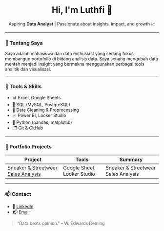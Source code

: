 <h1 align="center">Hi, I'm Luthfi 👋</h1>

<p align="center">
  Aspiring <strong>Data Analyst</strong> | Passionate about insights, impact, and growth 📈
</p>

---

### 💼 Tentang Saya
Saya adalah mahasiswa dan data enthusiast yang sedang fokus membangun portofolio di bidang analisis data. Saya senang mengubah data mentah menjadi insight yang bermakna menggunakan berbagai tools analitik dan visualisasi.

---

### 🧰 Tools & Skills
- 📊 Excel, Google Sheets
- 📌 SQL (MySQL, PostgreSQL)
- 🧹 Data Cleaning & Preprocessing
- 📈 Power BI, Looker Studio
- 🐍 Python (pandas, matplotlib)
- 🗂️ Git & GitHub

---

### 📁 Portfolio Projects

| Project | Tools | Summary |
|--------|-------|---------|
| [Sneaker & Streetwear Sales Analysis](https://github.com/luthfisaputra/Sneaker-Streetwear-Sales-Analysis-) | Google Sheet, Looker Studio | Sneaker & Streetwear Sales Analysis |

---

### 📫 Contact
- 🔗 [LinkedIn](www.linkedin.com/in/muhammad-luthfi-saputra-058a44316)
- 📬 [Email](luthfsptr@gmail.com)

> “Data beats opinion.” – W. Edwards Deming
